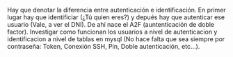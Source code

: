 Hay que denotar la diferencia entre autenticación e identificación. En primer lugar hay que identificiar (¿Tú quien eres?) y depués hay que autenticar ese usuario (Vale, a ver el DNI).
De ahí nace el A2F (auntenticación de doble factor).
Investigar como funcionan los usuarios a nivel de autenticacion y identificacion a nivel de tablas en mysql (No hace falta que sea siempre por contraseña: Token, Conexión SSH, Pin, Doble autenticación, etc...).